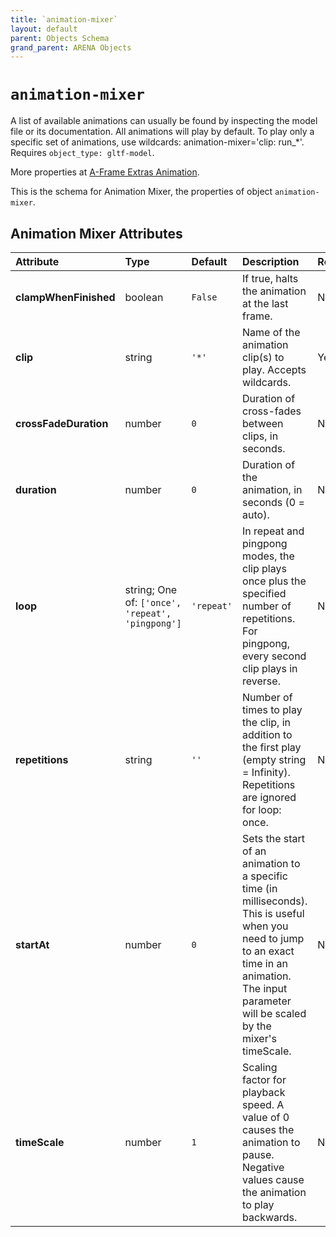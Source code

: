 ```yaml
---
title: `animation-mixer`
layout: default
parent: Objects Schema
grand_parent: ARENA Objects
---
```


<!--CAUTION: This file is autogenerated from https://github.com/arenaxr/arena-schemas. Changes made here may be overwritten.-->


`animation-mixer`
=================


A list of available animations can usually be found by inspecting the model file or its documentation. All animations will play by default. To play only a specific set of animations, use wildcards: animation-mixer='clip: run_*'. Requires `object_type: gltf-model`.

More properties at <a href='https://github.com/n5ro/aframe-extras/tree/master/src/loaders#animation'>A-Frame Extras Animation</a>.

This is the schema for Animation Mixer, the properties of object `animation-mixer`.

Animation Mixer Attributes
---------------------------

|Attribute|Type|Default|Description|Required|
| :--- | :--- | :--- | :--- | :--- |
|**clampWhenFinished**|boolean|```False```|If true, halts the animation at the last frame.|No|
|**clip**|string|```'*'```|Name of the animation clip(s) to play. Accepts wildcards.|Yes|
|**crossFadeDuration**|number|```0```|Duration of cross-fades between clips, in seconds.|No|
|**duration**|number|```0```|Duration of the animation, in seconds (0 = auto).|No|
|**loop**|string; One of: ```['once', 'repeat', 'pingpong']```|```'repeat'```|In repeat and pingpong modes, the clip plays once plus the specified number of repetitions. For pingpong, every second clip plays in reverse.|No|
|**repetitions**|string|```''```|Number of times to play the clip, in addition to the first play (empty string = Infinity). Repetitions are ignored for loop: once.|No|
|**startAt**|number|```0```|Sets the start of an animation to a specific time (in milliseconds). This is useful when you need to jump to an exact time in an animation. The input parameter will be scaled by the mixer's timeScale.|No|
|**timeScale**|number|```1```|Scaling factor for playback speed. A value of 0 causes the animation to pause. Negative values cause the animation to play backwards.|No|
